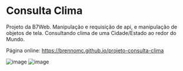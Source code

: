 # Consulta Clima
Projeto da B7Web. Manipulação e requisição de api, e manipulação de objetos de tela. Consultando clima de uma Cidade/Estado ao redor do Mundo.

Página online: https://brennomc.github.io/projeto-consulta-clima

![image](https://user-images.githubusercontent.com/28872534/127079357-a0a22b99-bab2-400f-9879-e564d68c5749.png)
![image](https://user-images.githubusercontent.com/28872534/127079381-96723070-6aae-4d86-b1ee-fbda477b6bb9.png)

